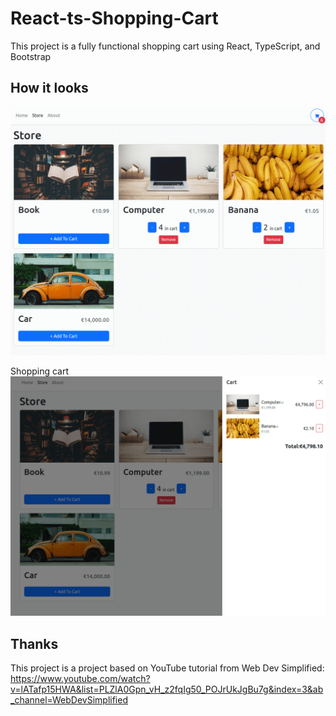 # React-ts-Shopping-Cart

This project is a fully functional shopping cart using React, TypeScript, and Bootstrap


## How it looks
![image](https://github.com/susizhang/React-ts-Shopping-Cart/blob/main/src/assets/ts-shopping-cart1%20.png)


Shopping cart
![image](https://github.com/susizhang/React-ts-Shopping-Cart/blob/main/src/assets/ts-shopping-cart2%20.png)


## Thanks

This project is a project based on YouTube tutorial from Web Dev Simplified:
https://www.youtube.com/watch?v=lATafp15HWA&list=PLZlA0Gpn_vH_z2fqIg50_POJrUkJgBu7g&index=3&ab_channel=WebDevSimplified
